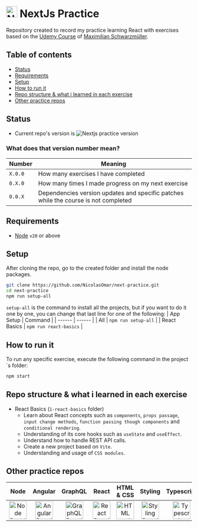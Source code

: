 # <img src="https://cdn.simpleicons.org/nextdotjs" title="NextJs Practice Repo" alt="NextJs Practice Repo" width="30"> NextJs Practice
Repository created to record my practice learning React with exercises based on the [Udemy Course](https://www.udemy.com/course/nextjs-react-the-complete-guide) of [Maximilian Schwarzmüller](https://www.udemy.com/user/maximilian-schwarzmuller/).

## Table of contents
- [Status](#status)
- [Requirements](#requirements)
- [Setup](#setup)
- [How to run it](#how-to-run-it)
- [Repo structure & what i learned in each exercise](#repo-structure--what-i-learned-in-each-exercise)
- [Other practice repos](#other-practice-repos)

## Status
- Current repo's version is ![Nextjs practice version](https://img.shields.io/github/package-json/v/nicolasomar/next-practice?color=success&label=%20&style=flat-square)

### What does that version number mean?
| Number | Meaning |
| ------ | ------ |
| `X.0.0` | How many exercises I have completed |
| `0.X.0` | How many times I made progress on my next exercise |
| `0.0.X` | Dependencies version updates and specific patches while the course is not completed |

## Requirements
 - [Node](https://nodejs.org/en/download/) `v20` or above

## Setup
After cloning the repo, go to the created folder and install the node packages.
```sh
git clone https://github.com/NicolasOmar/next-practice.git
cd next-practice
npm run setup-all
```
`setup-all` is the command to install all the projects, but if you want to do it one by one, you can change that last line for one of the following:
| App Setup | Command |
| ------ | ------ |
| All | `npm run setup-all` |
| React Basics | `npm run react-basics` |

## How to run it
To run any specific exercise, execute the following command in the project´s folder:
```sh
npm start
```

## Repo structure & what i learned in each exercise
 - React Basics (`1-react-basics` folder)
   - Learn about React concepts such as `components`, `props passage`, `input change methods`, `function passing though components` and `conditional rendering`.
   - Understanding of its core hooks such as `useState` and `useEffect`.
   - Understand how to handle REST API calls.
   - Create a new project based on `Vite`.
   - Understanding and usage of `CSS modules`.

## Other practice repos
| Node | Angular | GraphQL | React | HTML & CSS | Styling | Typescript | Docker |
| :---: | :---: | :---: | :---: | :---: | :---: | :---: | :---: |
| [<img src="https://cdn.simpleicons.org/node.js" title="Node Practice Repo" alt="Node Practice Repo" width="48px">](https://github.com/NicolasOmar/node-practice) | [<img src="https://cdn.simpleicons.org/angular" title="Angular Practice Repo" alt="Angular Practice Repo" width="48px">](https://github.com/NicolasOmar/angular-practice) | [<img src="https://cdn.simpleicons.org/graphql" title="GraphQL Practice Repo" alt="GraphQL Practice Repo" width="48px">](https://github.com/NicolasOmar/graphql-practice) | [<img src="https://cdn.simpleicons.org/react" title="React Practice Repo" alt="React Practice Repo" width="48px">](https://github.com/NicolasOmar/react-practice) | [<img src="https://cdn.simpleicons.org/html5" title="HTML and CSS Practice Repo" alt="HTML and CSS Practice Repo" width="48px">](https://github.com/NicolasOmar/html-css-practice) | [<img src="https://cdn.simpleicons.org/sass" title="Styling Practice Repo" alt="Styling Practice Repo" width="48px">](https://github.com/NicolasOmar/styling-practice) | [<img src="https://cdn.simpleicons.org/typescript" title="Typescript Practice Repo" alt="Typescript Practice Repo" width="48px">](https://github.com/NicolasOmar/typescript-practice) | [<img src="https://cdn.simpleicons.org/docker" title="Docker Practice Repo" alt="Docker Practice Repo" width="48px">](https://github.com/NicolasOmar/docker-practice) |